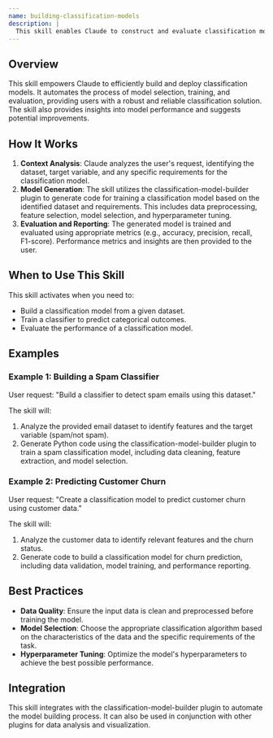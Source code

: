 ```yaml
---
name: building-classification-models
description: |
  This skill enables Claude to construct and evaluate classification models using provided datasets or specifications. It leverages the classification-model-builder plugin to automate model creation, optimization, and reporting. Use this skill when the user requests to "build a classifier", "create a classification model", "train a classification model", or needs help with supervised learning tasks involving labeled data. The skill ensures best practices are followed, including data validation, error handling, and performance metric reporting.
---
```


## Overview

This skill empowers Claude to efficiently build and deploy classification models. It automates the process of model selection, training, and evaluation, providing users with a robust and reliable classification solution. The skill also provides insights into model performance and suggests potential improvements.

## How It Works

1. **Context Analysis**: Claude analyzes the user's request, identifying the dataset, target variable, and any specific requirements for the classification model.
2. **Model Generation**: The skill utilizes the classification-model-builder plugin to generate code for training a classification model based on the identified dataset and requirements. This includes data preprocessing, feature selection, model selection, and hyperparameter tuning.
3. **Evaluation and Reporting**: The generated model is trained and evaluated using appropriate metrics (e.g., accuracy, precision, recall, F1-score). Performance metrics and insights are then provided to the user.

## When to Use This Skill

This skill activates when you need to:
- Build a classification model from a given dataset.
- Train a classifier to predict categorical outcomes.
- Evaluate the performance of a classification model.

## Examples

### Example 1: Building a Spam Classifier

User request: "Build a classifier to detect spam emails using this dataset."

The skill will:
1. Analyze the provided email dataset to identify features and the target variable (spam/not spam).
2. Generate Python code using the classification-model-builder plugin to train a spam classification model, including data cleaning, feature extraction, and model selection.

### Example 2: Predicting Customer Churn

User request: "Create a classification model to predict customer churn using customer data."

The skill will:
1. Analyze the customer data to identify relevant features and the churn status.
2. Generate code to build a classification model for churn prediction, including data validation, model training, and performance reporting.

## Best Practices

- **Data Quality**: Ensure the input data is clean and preprocessed before training the model.
- **Model Selection**: Choose the appropriate classification algorithm based on the characteristics of the data and the specific requirements of the task.
- **Hyperparameter Tuning**: Optimize the model's hyperparameters to achieve the best possible performance.

## Integration

This skill integrates with the classification-model-builder plugin to automate the model building process. It can also be used in conjunction with other plugins for data analysis and visualization.